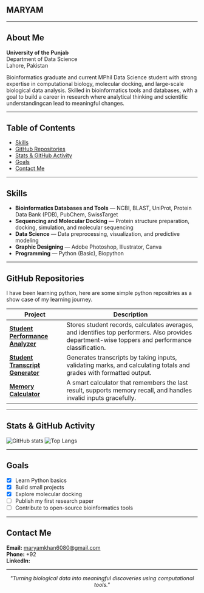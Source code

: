 ## MARYAM   

---

## About Me
   
**University of the Punjab**  
Department of Data Science  
Lahore, Pakistan  

Bioinformatics graduate and current MPhil Data Science student with strong expertise in computational biology, molecular docking, and large-scale biological data analysis. Skilled 
in bioinformatics tools and databases, with a goal to build a career in research where analytical thinking and scientific understandingcan lead to meaningful changes.

---

## Table of Contents
- [Skills](#skills)
- [GitHub Repositories](#github-repositories)
- [Stats & GitHub Activity](#stats--github-activity)
- [Goals](#goals)
- [Contact Me](#contact-me)

---

## Skills

- **Bioinformatics Databases and Tools** — NCBI, BLAST, UniProt, Protein Data Bank (PDB), PubChem, SwissTarget  
- **Sequencing and Molecular Docking** — Protein structure preparation, docking, simulation, and molecular sequencing  
- **Data Science** — Data preprocessing, visualization, and predictive modeling  
- **Graphic Designing** — Adobe Photoshop, Illustrator, Canva  
- **Programming** — Python (Basic), Biopython  

---

## GitHub Repositories  
I have been learning python, here are some simple python repositries as a show case of my learning journey.   

| Project | Description |
|----------|--------------|
| [**Student Performance Analyzer**](https://github.com/Maryam7711/Student-performance-analyzer.git) | Stores student records, calculates averages, and identifies top performers. Also provides department-wise toppers and performance classification. |
| [**Student Transcript Generator**](https://github.com/Maryam7711/Student-transcript-generator.git) | Generates transcripts by taking inputs, validating marks, and calculating totals and grades with formatted output. |
| [**Memory Calculator**](https://github.com/Maryam7711/Memory-Calculator.git) | A smart calculator that remembers the last result, supports memory recall, and handles invalid inputs gracefully. |

---

## Stats & GitHub Activity  

![GitHub stats](https://github-readme-stats.vercel.app/api?username=Maryam7711&show_icons=true&theme=radical)
![Top Langs](https://github-readme-stats.vercel.app/api/top-langs/?username=Maryam7711&layout=compact&theme=radical)


---

## Goals  

- [x] Learn Python basics  
- [x] Build small projects  
- [x] Explore molecular docking  
- [ ] Publish my first research paper  
- [ ] Contribute to open-source bioinformatics tools  

---

## Contact Me  

**Email:** [maryamkhan6080@gmail.com](mailto:maryamkhan6080@gmail.com)  
**Phone:** +92  
**LinkedIn:**

---

<p align="center"><em>"Turning biological data into meaningful discoveries using computational tools."</em></p>
